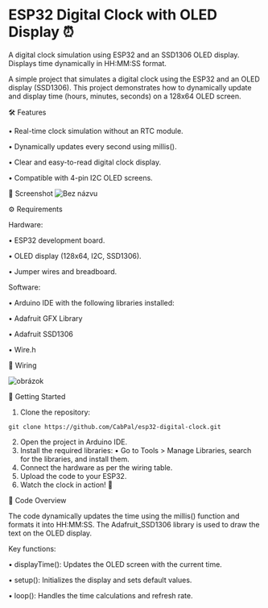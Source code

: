 # ESP32 Digital Clock with OLED Display ⏰
A digital clock simulation using ESP32 and an SSD1306 OLED display. Displays time dynamically in HH:MM:SS format.


A simple project that simulates a digital clock using the ESP32 and an OLED display (SSD1306). This project demonstrates how to dynamically update and display time (hours, minutes, seconds) on a 128x64 OLED screen.

🛠 Features

   • Real-time clock simulation without an RTC module.
   
   • Dynamically updates every second using millis().
   
   • Clear and easy-to-read digital clock display.
   
   • Compatible with 4-pin I2C OLED screens.

📸 Screenshot
![Bez názvu](https://github.com/user-attachments/assets/c3f608ed-99c5-435d-a596-11215d131a4e)

⚙️ Requirements

   Hardware:
   
   •  ESP32 development board.
   
   •  OLED display (128x64, I2C, SSD1306).
   
   •  Jumper wires and breadboard.
   

   Software:
   
   • Arduino IDE with the following libraries installed:
   
   • Adafruit GFX Library
   
   • Adafruit SSD1306
   
   • Wire.h


🔧 Wiring

![obrázok](https://github.com/user-attachments/assets/c6b12c96-682a-45f6-a9b0-bfabdbe8ca7d)


🚀 Getting Started

   1. Clone the repository:

    git clone https://github.com/CabPal/esp32-digital-clock.git

   2. Open the project in Arduino IDE.
   3. Install the required libraries:
       • Go to Tools > Manage Libraries, search for the libraries, and install them.
   4. Connect the hardware as per the wiring table.
   5. Upload the code to your ESP32.
   6. Watch the clock in action! 🎉

📜 Code Overview

The code dynamically updates the time using the millis() function and formats it into HH:MM:SS. The Adafruit_SSD1306 library is used to draw the text on the OLED display.

Key functions:

   • displayTime(): Updates the OLED screen with the current time.
   
   • setup(): Initializes the display and sets default values.
   
   • loop(): Handles the time calculations and refresh rate.
